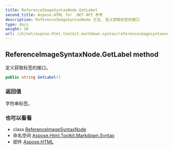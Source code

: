 ```yaml
---
title: ReferenceImageSyntaxNode.GetLabel
second_title: Aspose.HTML for .NET API 参考
description: ReferenceImageSyntaxNode 方法. 定义获取标签的接口
type: docs
weight: 30
url: /zh/net/aspose.html.toolkit.markdown.syntax/referenceimagesyntaxnode/getlabel/
---
```

## ReferenceImageSyntaxNode.GetLabel method

定义获取标签的接口。

```csharp
public string GetLabel()
```

### 返回值

字符串标签。

### 也可以看看

* class [ReferenceImageSyntaxNode](../)
* 命名空间 [Aspose.Html.Toolkit.Markdown.Syntax](../../referenceimagesyntaxnode/)
* 部件 [Aspose.HTML](../../../)



